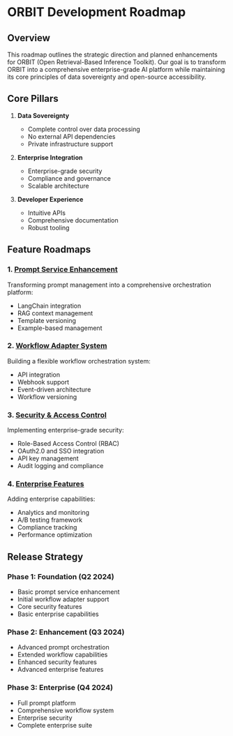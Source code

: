 # ORBIT Development Roadmap

## Overview

This roadmap outlines the strategic direction and planned enhancements for ORBIT (Open Retrieval-Based Inference Toolkit). Our goal is to transform ORBIT into a comprehensive enterprise-grade AI platform while maintaining its core principles of data sovereignty and open-source accessibility.

## Core Pillars

1. **Data Sovereignty**
   - Complete control over data processing
   - No external API dependencies
   - Private infrastructure support

2. **Enterprise Integration**
   - Enterprise-grade security
   - Compliance and governance
   - Scalable architecture

3. **Developer Experience**
   - Intuitive APIs
   - Comprehensive documentation
   - Robust tooling

## Feature Roadmaps

### 1. [Prompt Service Enhancement](prompt-service.md)
Transforming prompt management into a comprehensive orchestration platform:
- LangChain integration
- RAG context management
- Template versioning
- Example-based management

### 2. [Workflow Adapter System](workflow-adapter.md)
Building a flexible workflow orchestration system:
- API integration
- Webhook support
- Event-driven architecture
- Workflow versioning

### 3. [Security & Access Control](security-access.md)
Implementing enterprise-grade security:
- Role-Based Access Control (RBAC)
- OAuth2.0 and SSO integration
- API key management
- Audit logging and compliance

### 4. [Enterprise Features](enterprise-features.md)
Adding enterprise capabilities:
- Analytics and monitoring
- A/B testing framework
- Compliance tracking
- Performance optimization

## Release Strategy

### Phase 1: Foundation (Q2 2024)
- Basic prompt service enhancement
- Initial workflow adapter support
- Core security features
- Basic enterprise capabilities

### Phase 2: Enhancement (Q3 2024)
- Advanced prompt orchestration
- Extended workflow capabilities
- Enhanced security features
- Advanced enterprise features

### Phase 3: Enterprise (Q4 2024)
- Full prompt platform
- Comprehensive workflow system
- Enterprise security
- Complete enterprise suite

